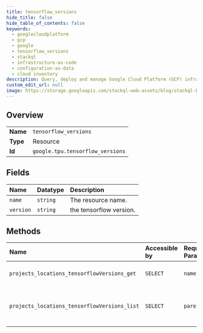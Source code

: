 ```yaml
---
title: tensorflow_versions
hide_title: false
hide_table_of_contents: false
keywords:
  - googlecloudplatform
  - gcp
  - google
  - tensorflow_versions
  - stackql
  - infrastructure-as-code
  - configuration-as-data
  - cloud inventory
description: Query, deploy and manage Google Cloud Platform (GCP) infrastructure and resources using SQL
custom_edit_url: null
image: https://storage.googleapis.com/stackql-web-assets/blog/stackql-blog-post-featured-image.png
---
```

  
    

## Overview
<table><tbody>
<tr><td><b>Name</b></td><td><code>tensorflow_versions</code></td></tr>
<tr><td><b>Type</b></td><td>Resource</td></tr>
<tr><td><b>Id</b></td><td><code>google.tpu.tensorflow_versions</code></td></tr>
</tbody></table>

## Fields
| Name | Datatype | Description |
|:-----|:---------|:------------|
| `name` | `string` | The resource name. |
| `version` | `string` | the tensorflow version. |
## Methods
| Name | Accessible by | Required Params | Description |
|:-----|:--------------|:----------------|:------------|
| `projects_locations_tensorflowVersions_get` | `SELECT` | `name` | Gets TensorFlow Version. |
| `projects_locations_tensorflowVersions_list` | `SELECT` | `parent` | List TensorFlow versions supported by this API. |
